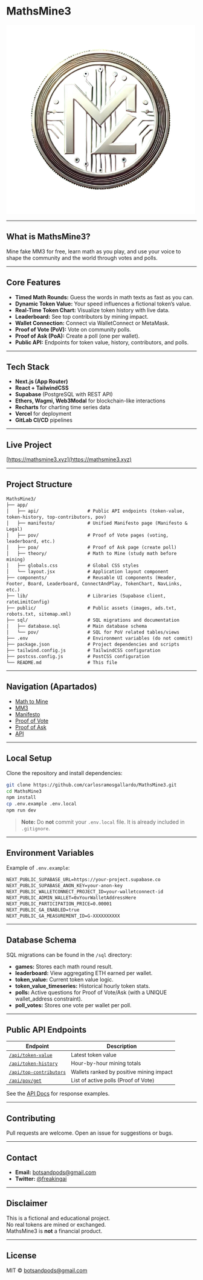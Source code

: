 # MathsMine3

![MathsMine3 logo](public/MM.jpg)

---

## What is MathsMine3?

Mine fake MM3 for free, learn math as you play, and use your voice to shape the community and the world through votes and polls.

---

## Core Features

- **Timed Math Rounds:** Guess the words in math texts as fast as you can.
- **Dynamic Token Value:** Your speed influences a fictional token’s value.
- **Real-Time Token Chart:** Visualize token history with live data.
- **Leaderboard:** See top contributors by mining impact.
- **Wallet Connection:** Connect via WalletConnect or MetaMask.
- **Proof of Vote (PoV):** Vote on community polls.
- **Proof of Ask (PoA):** Create a poll (one per wallet).
- **Public API:** Endpoints for token value, history, contributors, and polls.

---

## Tech Stack

- **Next.js (App Router)**
- **React + TailwindCSS**
- **Supabase** (PostgreSQL with REST API)
- **Ethers, Wagmi, Web3Modal** for blockchain-like interactions
- **Recharts** for charting time series data
- **Vercel** for deployment
- **GitLab CI/CD** pipelines

---

## Live Project

[https://mathsmine3.xyz](https://mathsmine3.xyz)

---

## Project Structure

```
MathsMine3/
├── app/
│   ├── api/                  # Public API endpoints (token-value, token-history, top-contributors, pov)
│   ├── manifesto/            # Unified Manifesto page (Manifesto & Legal)
│   ├── pov/                  # Proof of Vote pages (voting, leaderboard, etc.)
│   ├── poa/                  # Proof of Ask page (create poll)
│   ├── theory/               # Math to Mine (study math before mining)
│   ├── globals.css           # Global CSS styles
│   └── layout.jsx            # Application layout component
├── components/               # Reusable UI components (Header, Footer, Board, Leaderboard, ConnectAndPlay, TokenChart, NavLinks, etc.)
├── lib/                      # Libraries (Supabase client, rateLimitConfig)
├── public/                   # Public assets (images, ads.txt, robots.txt, sitemap.xml)
├── sql/                      # SQL migrations and documentation
│   ├── database.sql          # Main database schema
│   └── pov/                  # SQL for PoV related tables/views
├── .env                      # Environment variables (do not commit)
├── package.json              # Project dependencies and scripts
├── tailwind.config.js        # TailwindCSS configuration
├── postcss.config.js         # PostCSS configuration
└── README.md                 # This file
```

---

## Navigation (Apartados)

- [Math to Mine](/theory)
- [MM3](/)
- [Manifesto](/manifesto)
- [Proof of Vote](/pov)
- [Proof of Ask](/poa)
- [API](/api)

---

## Local Setup

Clone the repository and install dependencies:

```bash
git clone https://github.com/carlosramosgallardo/MathsMine3.git
cd MathsMine3
npm install
cp .env.example .env.local
npm run dev
```

> **Note:** Do **not** commit your `.env.local` file. It is already included in `.gitignore`.

---

## Environment Variables

Example of `.env.example`:

```env
NEXT_PUBLIC_SUPABASE_URL=https://your-project.supabase.co
NEXT_PUBLIC_SUPABASE_ANON_KEY=your-anon-key
NEXT_PUBLIC_WALLETCONNECT_PROJECT_ID=your-walletconnect-id
NEXT_PUBLIC_ADMIN_WALLET=0xYourWalletAddressHere
NEXT_PUBLIC_PARTICIPATION_PRICE=0.00001
NEXT_PUBLIC_GA_ENABLED=true
NEXT_PUBLIC_GA_MEASUREMENT_ID=G-XXXXXXXXXX
```

---

## Database Schema

SQL migrations can be found in the `/sql` directory:

- **games:** Stores each math round result.
- **leaderboard:** View aggregating ETH earned per wallet.
- **token_value:** Current token value logic.
- **token_value_timeseries:** Historical hourly token stats.
- **polls:** Active questions for Proof of Vote/Ask (with a UNIQUE wallet_address constraint).
- **poll_votes:** Stores one vote per wallet per poll.

---

## Public API Endpoints

| Endpoint                                | Description                                           |
|-----------------------------------------|-------------------------------------------------------|
| [`/api/token-value`](https://mathsmine3.xyz/api/token-value)        | Latest token value                                    |
| [`/api/token-history`](https://mathsmine3.xyz/api/token-history)        | Hour-by-hour mining totals                            |
| [`/api/top-contributors`](https://mathsmine3.xyz/api/top-contributors)  | Wallets ranked by positive mining impact              |
| [`/api/pov/get`](https://mathsmine3.xyz/api/pov/get)                    | List of active polls (Proof of Vote)                  |

See the [API Docs](https://mathsmine3.xyz/api) for response examples.

---

## Contributing

Pull requests are welcome. Open an issue for suggestions or bugs.

---

## Contact

- **Email:** botsandpods@gmail.com  
- **Twitter:** [@freakingai](https://x.com/freakingai)

---

## Disclaimer

This is a fictional and educational project.  
No real tokens are mined or exchanged.  
MathsMine3 is **not** a financial product.

---

## License

MIT © [botsandpods@gmail.com](https://github.com/carlosramosgallardo)

